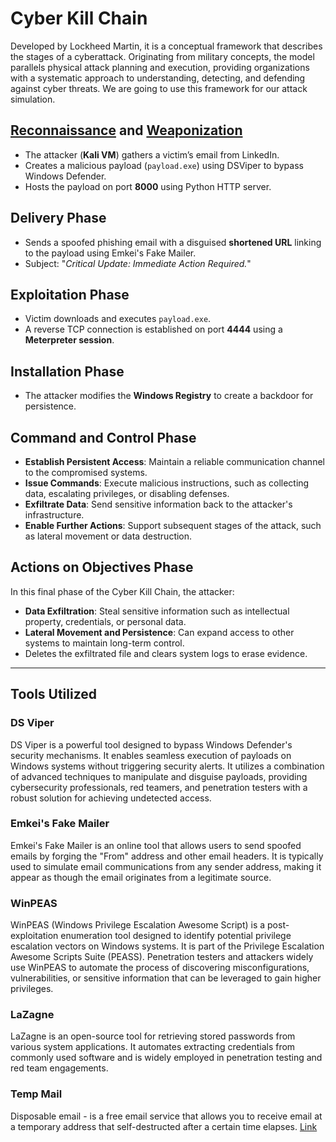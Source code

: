 # Cyber Kill Chain

Developed by Lockheed Martin, it is a conceptual framework that describes the stages of a cyberattack. Originating from military concepts, the model parallels physical attack planning and execution, providing organizations with a systematic approach to understanding, detecting, and defending against cyber threats. We are going to use this framework for our attack simulation. 

## [Reconnaissance](https://github.com/A9u3ybaCyb3r/Cyber_Defense_Lab/blob/main/Attack%20Simulation/Reconnaissance.md) and [Weaponization](https://github.com/A9u3ybaCyb3r/Cyber_Defense_Lab/blob/main/Attack%20Simulation/Weaponization.md)
- The attacker (**Kali VM**) gathers a victim’s email from LinkedIn.
- Creates a malicious payload (`payload.exe`) using DSViper to bypass Windows Defender.
- Hosts the payload on port **8000** using Python HTTP server.

## Delivery Phase
- Sends a spoofed phishing email with a disguised **shortened URL** linking to the payload using Emkei's Fake Mailer.
- Subject: "*Critical Update: Immediate Action Required.*"

## Exploitation Phase
- Victim downloads and executes `payload.exe`.
- A reverse TCP connection is established on port **4444** using a **Meterpreter session**.

## Installation Phase
- The attacker modifies the **Windows Registry** to create a backdoor for persistence.

## Command and Control Phase
- **Establish Persistent Access**: Maintain a reliable communication channel to the compromised systems.
- **Issue Commands**: Execute malicious instructions, such as collecting data, escalating privileges, or disabling defenses.
- **Exfiltrate Data**: Send sensitive information back to the attacker's infrastructure.
- **Enable Further Actions**: Support subsequent stages of the attack, such as lateral movement or data destruction.

## Actions on Objectives Phase
In this final phase of the Cyber Kill Chain, the attacker:
- **Data Exfiltration**: Steal sensitive information such as intellectual property, credentials, or personal data.
- **Lateral Movement and Persistence**: Can expand access to other systems to maintain long-term control.
- Deletes the exfiltrated file and clears system logs to erase evidence.

---

## Tools Utilized

### DS Viper

DS Viper is a powerful tool designed to bypass Windows Defender's security mechanisms. It enables seamless execution of payloads on Windows systems without triggering security alerts. It utilizes a combination of advanced techniques to manipulate and disguise payloads, providing cybersecurity professionals, red teamers, and penetration testers with a robust solution for achieving undetected access.

### Emkei's Fake Mailer

Emkei's Fake Mailer is an online tool that allows users to send spoofed emails by forging the "From" address and other email headers. It is typically used to simulate email communications from any sender address, making it appear as though the email originates from a legitimate source.

### WinPEAS

WinPEAS (Windows Privilege Escalation Awesome Script) is a post-exploitation enumeration tool designed to identify potential privilege escalation vectors on Windows systems. It is part of the Privilege Escalation Awesome Scripts Suite (PEASS). Penetration testers and attackers widely use WinPEAS to automate the process of discovering misconfigurations, vulnerabilities, or sensitive information that can be leveraged to gain higher privileges.

### LaZagne

LaZagne is an open-source tool for retrieving stored passwords from various system applications. It automates extracting credentials from commonly used software and is widely employed in penetration testing and red team engagements.

### Temp Mail

Disposable email - is a free email service that allows you to receive email at a temporary address that self-destructed after a certain time elapses. [Link](https://temp-mail.org/en/)
